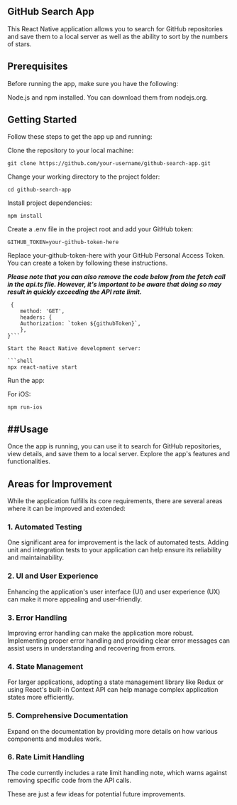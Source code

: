 ## GitHub Search App

This React Native application allows you to search for GitHub repositories and save them to a local server as well as the ability to sort by the numbers of stars.

## Prerequisites

Before running the app, make sure you have the following:

Node.js and npm installed. You can download them from nodejs.org.

## Getting Started
Follow these steps to get the app up and running:

Clone the repository to your local machine:

```shell
git clone https://github.com/your-username/github-search-app.git
```

Change your working directory to the project folder:

```shell
cd github-search-app
```

Install project dependencies:

```shell
npm install
```

Create a .env file in the project root and add your GitHub token:

```shell
GITHUB_TOKEN=your-github-token-here
```

Replace your-github-token-here with your GitHub Personal Access Token. You can create a token by following these instructions.

**_Please note that you can also remove the code below from the fetch call in the api.ts file. However, it's important to be aware that doing so may result in quickly exceeding the API rate limit._**

````
 {
    method: 'GET',
    headers: {
    Authorization: `token ${githubToken}`,
    },
}```

Start the React Native development server:

```shell
npx react-native start
````

Run the app:

For iOS:

```shell
npm run-ios
```

## ##Usage

Once the app is running, you can use it to search for GitHub repositories, view details, and save them to a local server. Explore the app's features and functionalities.

## Areas for Improvement

While the application fulfills its core requirements, there are several areas where it can be improved and extended:

### 1. Automated Testing

One significant area for improvement is the lack of automated tests. Adding unit and integration tests to your application can help ensure its reliability and maintainability.

### 2. UI and User Experience

Enhancing the application's user interface (UI) and user experience (UX) can make it more appealing and user-friendly.

### 3. Error Handling

Improving error handling can make the application more robust. Implementing proper error handling and providing clear error messages can assist users in understanding and recovering from errors.

### 4. State Management

For larger applications, adopting a state management library like Redux or using React's built-in Context API can help manage complex application states more efficiently.

### 5. Comprehensive Documentation

Expand on the documentation by providing more details on how various components and modules work.

### 6. Rate Limit Handling

The code currently includes a rate limit handling note, which warns against removing specific code from the API calls.

These are just a few ideas for potential future improvements.
